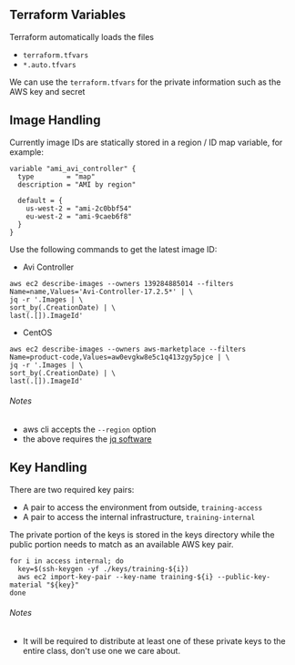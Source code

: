 ## Terraform Variables

Terraform automatically loads the files
- `terraform.tfvars`
- `*.auto.tfvars`

We can use the `terraform.tfvars` for the private information such as the AWS key and secret

## Image Handling

Currently image IDs are statically stored in a region / ID map variable, for example:
```
variable "ami_avi_controller" {
  type        = "map"
  description = "AMI by region"

  default = {
    us-west-2 = "ami-2c0bbf54"
    eu-west-2 = "ami-9caeb6f8"
  }
}
```

Use the following commands to get the latest image ID:
- Avi Controller
```
aws ec2 describe-images --owners 139284885014 --filters Name=name,Values='Avi-Controller-17.2.5*' | \
jq -r '.Images | \
sort_by(.CreationDate) | \
last(.[]).ImageId'
```
- CentOS
```
aws ec2 describe-images --owners aws-marketplace --filters Name=product-code,Values=aw0evgkw8e5c1q413zgy5pjce | \
jq -r '.Images | \
sort_by(.CreationDate) | \
last(.[]).ImageId'
```

###### Notes
- aws cli accepts the `--region` option
- the above requires the [jq software](https://stedolan.github.io/jq/)

## Key Handling

There are two required key pairs:
- A pair to access the environment from outside, `training-access`
- A pair to access the internal infrastructure, `training-internal`

The private portion of the keys is stored in the keys directory while the public portion needs to match as an available
AWS key pair.

```
for i in access internal; do
  key=$(ssh-keygen -yf ./keys/training-${i})
  aws ec2 import-key-pair --key-name training-${i} --public-key-material "${key}"
done
```

###### Notes
- It will be required to distribute at least one of these private keys to the entire class, don't use one we care about.